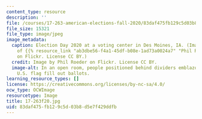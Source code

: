 ```yaml
---
content_type: resource
description: ''
file: /courses/17-263-american-elections-fall-2020/83daf475fb129c5d03b8d5e7f429ddfb_17-263f20.jpg
file_size: 15321
file_type: image/jpeg
image_metadata:
  caption: Election Day 2020 at a voting center in Des Moines, IA. (Image courtesy
    of {{% resource_link "ab3dbe56-f4a1-45df-b08e-1ad73a0024a7" "Phil Roeder" %}}
    on Flickr. License CC BY.)
  credit: Image by Phil Roeder on Flickr. License CC BY.
  image-alt: In an open room, people positioned behind dividers emblazoned with the
    U.S. flag fill out ballots.
learning_resource_types: []
license: https://creativecommons.org/licenses/by-nc-sa/4.0/
ocw_type: OCWImage
resourcetype: Image
title: 17-263f20.jpg
uid: 83daf475-fb12-9c5d-03b8-d5e7f429ddfb
---
```

